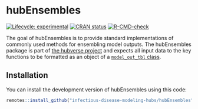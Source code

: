 
<!-- README.md is generated from README.Rmd. Please edit that file -->

# hubEnsembles

<!-- badges: start -->

[![Lifecycle:
experimental](https://img.shields.io/badge/lifecycle-experimental-orange.svg)](https://lifecycle.r-lib.org/articles/stages.html#experimental)
[![CRAN
status](https://www.r-pkg.org/badges/version/hubEnsembles)](https://CRAN.R-project.org/package=hubEnsembles)
[![R-CMD-check](https://github.com/Infectious-Disease-Modeling-Hubs/hubEnsembles/actions/workflows/R-CMD-check.yaml/badge.svg)](https://github.com/Infectious-Disease-Modeling-Hubs/hubEnsembles/actions/workflows/R-CMD-check.yaml)
<!-- badges: end -->

The goal of hubEnsembles is to provide standard implementations of
commonly used methods for ensembling model outputs. The hubEnsembles
package is part of [the hubverse
project](https://hubdocs.readthedocs.io/en/latest/) and expects all
input data to the key functions to be formatted as an object of a
[`model_out_tbl`
class](https://infectious-disease-modeling-hubs.github.io/hubUtils/reference/as_model_out_tbl.html).

## Installation

You can install the development version of hubEnsembles using this code:

``` r
remotes::install_github("infectious-disease-modeling-hubs/hubEnsembles")
```

<!--
## Example

This is a basic example which shows you how to solve a common problem:


```r
library(hubEnsembles)
## basic example code
```

What is special about using `README.Rmd` instead of just `README.md`? You can include R chunks like so:


```r
summary(cars)
#>      speed           dist       
#>  Min.   : 4.0   Min.   :  2.00  
#>  1st Qu.:12.0   1st Qu.: 26.00  
#>  Median :15.0   Median : 36.00  
#>  Mean   :15.4   Mean   : 42.98  
#>  3rd Qu.:19.0   3rd Qu.: 56.00  
#>  Max.   :25.0   Max.   :120.00
```

You'll still need to render `README.Rmd` regularly, to keep `README.md` up-to-date. `devtools::build_readme()` is handy for this. You could also use GitHub Actions to re-render `README.Rmd` every time you push. An example workflow can be found here: <https://github.com/r-lib/actions/tree/v1/examples>.

You can also embed plots, for example:

<img src="man/figures/README-pressure-1.png" width="100%" />

In that case, don't forget to commit and push the resulting figure files, so they display on GitHub and CRAN.
-->
